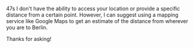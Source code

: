 47s
I don't have the ability to access your location or provide a specific distance from a certain point. However, I can suggest using a mapping service like Google Maps to get an estimate of the distance from wherever you are to Berlin.

Thanks for asking!
